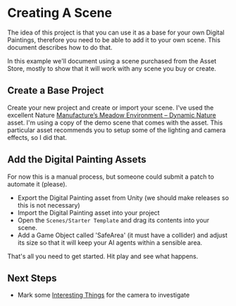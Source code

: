 ﻿# Creating A Scene

The idea of this project is that you can use it as a base for your own Digital Paintings,
therefore you need to be able to add it to your own scene. This document describes how to
do that.

In this example we'll document using a scene purchased from the Asset Store, mostly to 
show that it will work with any scene you buy or create.

## Create a Base Project

Create your new project and create or import your scene. I've used the excellent Nature 
[Manufacture’s Meadow Environment – Dynamic Nature](https://assetstore.unity.com/packages/3d/vegetation/meadow-environment-dynamic-nature-132195)
asset. I'm using a copy of the demo scene that comes with the asset. This particular
asset recommends you to setup some of the lighting and camera effects, so I did that.

## Add the Digital Painting Assets

For now this is a manual process, but someone could submit a patch to automate it (please).

  * Export the Digital Painting asset from Unity (we should make releases so this is not necessary)
  * Import the Digital Painting asset into your project
  * Open the `Scenes/Starter Template` and drag its contents into your scene.
  * Add a Game Object called 'SafeArea' (it must have a collider) and adjust its size so that it will keep your AI agents within a sensible area.

That's all you need to get started. Hit play and see what happens.

## Next Steps

  * Mark some [Interesting Things](./InterestingThings.md) for the camera to investigate





